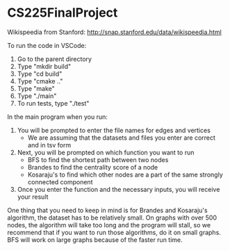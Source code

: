 # CS225FinalProject

Wikispeedia from Stanford: http://snap.stanford.edu/data/wikispeedia.html

To run the code in VSCode:

1. Go to the parent directory
2. Type "mkdir build"
3. Type "cd build"
4. Type "cmake .."
5. Type "make"
6. Type "./main"
7. To run tests, type "./test"

In the main program when you run:

1. You will be prompted to enter the file names for edges and vertices
    - We are assuming that the datasets and files you enter are correct and in tsv form
2. Next, you will be prompted on which function you want to run
    - BFS to find the shortest path between two nodes
    - Brandes to find the centrality score of a node
    - Kosaraju's to find which other nodes are a part of the same strongly connected component
3. Once you enter the function and the necessary inputs, you will receive your result

One thing that you need to keep in mind is for Brandes and Kosaraju's algorithm, the dataset has to be relatively small.
On graphs with over 500 nodes, the algorithm will take too long and the program will stall, so we recommend that if you want
to run those algorithms, do it on small graphs. BFS will work on large graphs because of the faster run time.
